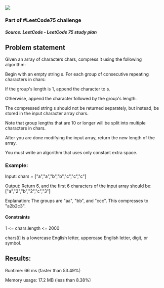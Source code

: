 <img src='https://img.shields.io/badge/Difficulty-Medium-orange'>

<h3>Part of #LeetCode75 challenge</h3>

<h5>Source: LeetCode - LeetCode 75 study plan</h5>

<h2>Problem statement</h2>

Given an array of characters chars, compress it using the following algorithm:

Begin with an empty string s. For each group of consecutive repeating characters in chars:

<p>If the group's length is 1, append the character to s.</p>
<p>Otherwise, append the character followed by the group's length.</p>
<p>The compressed string s should not be returned separately, but instead, be stored in the input character array chars.</p>
<p>Note that group lengths that are 10 or longer will be split into multiple characters in chars.</p>

After you are done modifying the input array, return the new length of the array.

You must write an algorithm that uses only constant extra space.

<h3>Example:</h3>

<p>Input: chars = ["a","a","b","b","c","c","c"]</p>
<p>Output: Return 6, and the first 6 characters of the input array should be: ["a","2","b","2","c","3"]</p>
<p>Explanation: The groups are "aa", "bb", and "ccc". This compresses to "a2b2c3".</p>

<h4>Constraints</h4>

<p>1 <= chars.length <= 2000</p>
<p>chars[i] is a lowercase English letter, uppercase English letter, digit, or symbol.</p>

<h2>Results:</h2>

<p>Runtime: 66 ms (faster than 53.49%)</p>
Memory usage: 17.2 MB (less than 8.38%)